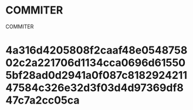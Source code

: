 # COMMITER
COMMITER






# 4a316d4205808f2caaf48e054875802c2a221706d1134cca0696d615505bf28ad0d2941a0f087c818292421147584c326e32d3f03d4d97369df847c7a2cc05ca

